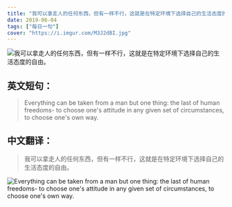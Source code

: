 ```yaml
---
title: "我可以拿走人的任何东西，但有一样不行，这就是在特定环境下选择自己的生活态度的自由。"
date: 2019-06-04
tags: ["每日一句"]
cover: "https://i.imgur.com/M3J2dBI.jpg"
---
```


![我可以拿走人的任何东西，但有一样不行，这就是在特定环境下选择自己的生活态度的自由。](https://i.imgur.com/bXz3jwk.jpg)

## 英文短句：
> Everything can be taken from a man but one thing: the last of human freedoms- to choose one's  attitude in any given set of circumstances, to choose one's own way.

<!--more-->

## 中文翻译：
> 我可以拿走人的任何东西，但有一样不行，这就是在特定环境下选择自己的生活态度的自由。

![Everything can be taken from a man but one thing: the last of human freedoms- to choose one's  attitude in any given set of circumstances, to choose one's own way.](https://i.imgur.com/qlos2nm.jpg)

